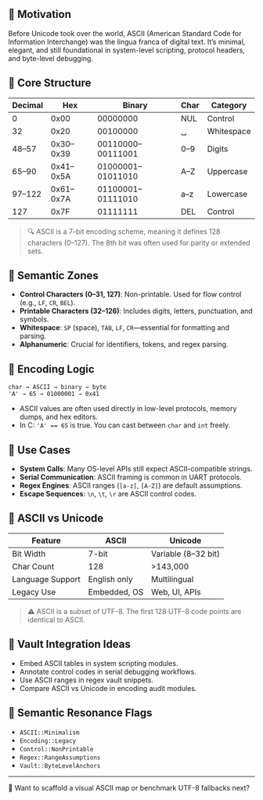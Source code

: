 ## 📌 Motivation
Before Unicode took over the world, ASCII (American Standard Code for Information Interchange) was the lingua franca of digital text. It’s minimal, elegant, and still foundational in system-level scripting, protocol headers, and byte-level debugging.

## 🧱 Core Structure

| Decimal | Hex  | Binary       | Char | Category      |
|---------|------|--------------|------|---------------|
| 0       | 0x00 | 00000000     | NUL  | Control       |
| 32      | 0x20 | 00100000     | ␣    | Whitespace    |
| 48–57   | 0x30–0x39 | 00110000–00111001 | 0–9  | Digits         |
| 65–90   | 0x41–0x5A | 01000001–01011010 | A–Z  | Uppercase      |
| 97–122  | 0x61–0x7A | 01100001–01111010 | a–z  | Lowercase      |
| 127     | 0x7F | 01111111     | DEL  | Control       |

> 🔍 ASCII is a 7-bit encoding scheme, meaning it defines 128 characters (0–127). The 8th bit was often used for parity or extended sets.

## 🧭 Semantic Zones

- **Control Characters (0–31, 127)**: Non-printable. Used for flow control (e.g., `LF`, `CR`, `BEL`).
- **Printable Characters (32–126)**: Includes digits, letters, punctuation, and symbols.
- **Whitespace**: `SP` (space), `TAB`, `LF`, `CR`—essential for formatting and parsing.
- **Alphanumeric**: Crucial for identifiers, tokens, and regex parsing.

## 🧮 Encoding Logic

```plaintext
char → ASCII → binary → byte
'A' → 65 → 01000001 → 0x41
```

- ASCII values are often used directly in low-level protocols, memory dumps, and hex editors.
- In C: `'A' == 65` is true. You can cast between `char` and `int` freely.

## 🧰 Use Cases

- **System Calls**: Many OS-level APIs still expect ASCII-compatible strings.
- **Serial Communication**: ASCII framing is common in UART protocols.
- **Regex Engines**: ASCII ranges (`[a-z]`, `[A-Z]`) are default assumptions.
- **Escape Sequences**: `\n`, `\t`, `\r` are ASCII control codes.

## 🧩 ASCII vs Unicode

| Feature         | ASCII         | Unicode       |
|----------------|---------------|---------------|
| Bit Width      | 7-bit         | Variable (8–32 bit) |
| Char Count     | 128           | >143,000       |
| Language Support | English only | Multilingual   |
| Legacy Use     | Embedded, OS  | Web, UI, APIs  |

> ⚠️ ASCII is a subset of UTF-8. The first 128 UTF-8 code points are identical to ASCII.

## 🧠 Vault Integration Ideas

- Embed ASCII tables in system scripting modules.
- Annotate control codes in serial debugging workflows.
- Use ASCII ranges in regex vault snippets.
- Compare ASCII vs Unicode in encoding audit modules.

## 🧵 Semantic Resonance Flags

- `ASCII::Minimalism`
- `Encoding::Legacy`
- `Control::NonPrintable`
- `Regex::RangeAssumptions`
- `Vault::ByteLevelAnchors`

---

🧩 Want to scaffold a visual ASCII map or benchmark UTF-8 fallbacks next?
